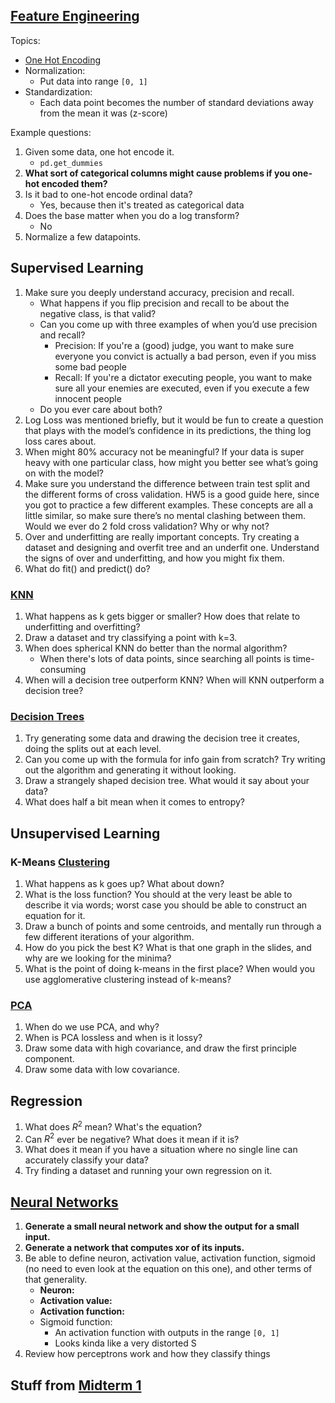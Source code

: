 ## [Feature Engineering](Feature%20Engineering.md)

Topics:

- [One Hot Encoding](One%20Hot%20Encoding.md)
- Normalization:
	- Put data into range `[0, 1]`
- Standardization:
	- Each data point becomes the number of standard deviations away from the mean it was (z-score)

Example questions:

1. Given some data, one hot encode it.
	- `pd.get_dummies`
2. **What sort of categorical columns might cause problems if you one-hot encoded them?**
3. Is it bad to one-hot encode ordinal data?
	- Yes, because then it's treated as categorical data
4. Does the base matter when you do a log transform?
	- No
5. Normalize a few datapoints.

## Supervised Learning

1. Make sure you deeply understand accuracy, precision and recall.
	- What happens if you flip precision and recall to be about the negative class, is that valid?
	- Can you come up with three examples of when you’d use precision and recall?
		- Precision: If you're a (good) judge, you want to make sure everyone you convict is actually a bad person, even if you miss some bad people
		- Recall: If you're a dictator executing people, you want to make sure all your enemies are executed, even if you execute a few innocent people
	- Do you ever care about both?
2. Log Loss was mentioned briefly, but it would be fun to create a question that plays with the model’s confidence in its predictions, the thing log loss cares about.
3. When might 80% accuracy not be meaningful? If your data is super heavy with one particular class, how might you better see what’s going on with the model?
4. Make sure you understand the difference between train test split and the different forms of cross validation. HW5 is a good guide here, since you got to practice a few different examples. These concepts are all a little similar, so make sure there’s no mental clashing between them. Would we ever do 2 fold cross validation? Why or why not?
5. Over and underfitting are really important concepts. Try creating a dataset and designing and overfit tree and an underfit one. Understand the signs of over and underfitting, and how you might fix them.
6. What do fit() and predict() do?

### [KNN](KNN.md)

1. What happens as k gets bigger or smaller? How does that relate to underfitting and overfitting?
2. Draw a dataset and try classifying a point with k=3.
3. When does spherical KNN do better than the normal algorithm?
	- When there's lots of data points, since searching all points is time-consuming
4. When will a decision tree outperform KNN? When will KNN outperform a decision tree?

### [Decision Trees](Decision%20Trees.md)

1. Try generating some data and drawing the decision tree it creates, doing the splits out at each level.
2. Can you come up with the formula for info gain from scratch? Try writing out the algorithm and generating it without looking.
3. Draw a strangely shaped decision tree. What would it say about your data?
4. What does half a bit mean when it comes to entropy?

## Unsupervised Learning

### K-Means [Clustering](Clustering.md)

1. What happens as k goes up? What about down?
2. What is the loss function? You should at the very least be able to describe it via words; worst case you should be able to construct an equation for it.
3. Draw a bunch of points and some centroids, and mentally run through a few different iterations of your algorithm.
4. How do you pick the best K? What is that one graph in the slides, and why are we looking for the minima?
5. What is the point of doing k-means in the first place? When would you use agglomerative clustering instead of k-means?

### [PCA](PCA.md)

1. When do we use PCA, and why?
2. When is PCA lossless and when is it lossy?
3. Draw some data with high covariance, and draw the first principle component.
4. Draw some data with low covariance.

## Regression

1. What does $R^2$ mean? What's the equation?
2. Can $R^2$ ever be negative? What does it mean if it is?
3. What does it mean if you have a situation where no single line can accurately classify your data?
4. Try finding a dataset and running your own regression on it.

## [Neural Networks](Neural%20Networks.md)

1. **Generate a small neural network and show the output for a small input.**
2. **Generate a network that computes xor of its inputs.**
3. Be able to define neuron, activation value, activation function, sigmoid (no need to even look at the equation on this one), and other terms of that generality.
	- **Neuron:**
	- **Activation value:**
	- **Activation function:**
	- Sigmoid function:
		- An activation function with outputs in the range `[0, 1]`
		- Looks kinda like a very distorted S
1. Review how perceptrons work and how they classify things

## Stuff from [Midterm 1](Midterm%201%20Review.md)
